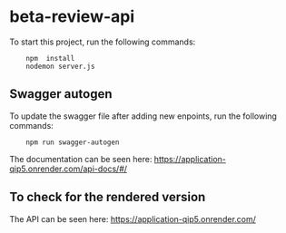 # beta-review-api
To start this project, run the following commands:
``` 
    npm  install 
    nodemon server.js
```
## Swagger autogen 
To update the swagger file after adding new enpoints, run the following commands:
```
    npm run swagger-autogen
```
The documentation can be seen here: https://application-qip5.onrender.com/api-docs/#/
##  To check for the rendered version 
The API can be seen here: https://application-qip5.onrender.com/